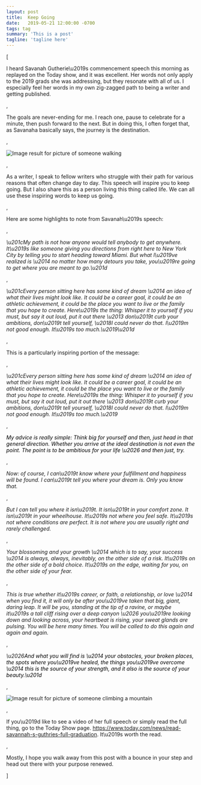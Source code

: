 ```yaml
---
layout: post
title:  Keep Going
date:   2019-05-21 12:00:00 -0700
tags: tag
summary: 'This is a post'
tagline: 'tagline here'
---
```


[<p>I heard Savanah Gutherie\u2019s commencement speech this morning as replayed on the Today show, and it was excellent. Her words not only apply to the 2019 grads she was addressing, but they resonate with all of us. I especially feel her words in my own zig-zagged path to being a writer and getting published.</p>, <p>The goals are never-ending for me. I reach one, pause to celebrate for a minute, then push forward to the next. But in doing this, I often forget that, as Savanaha basically says, the journey is the destination.</p>, <p><img alt="Image result for picture of someone walking" src="https://encrypted-tbn0.gstatic.com/images?q=tbn:ANd9GcTtnOPHo0DnoZf2eGP7cCJck21A4OgY540_j_RpNTJXiIyH-YQEmQ"/></p>, <p>As a writer, I speak to fellow writers who struggle with their path for various reasons that often change day to day. This speech will inspire you to keep going. But I also share this as a person living this thing called life. We can all use these inspiring words to keep us going.</p>, <p>Here are some highlights to note from Savanah\u2019s speech:</p>, <p><em>\u201cMy path is not how anyone would tell anybody to get anywhere. It\u2019s like someone giving you directions from right here to New York City by telling you to start heading toward Miami. But what I\u2019ve realized is \u2014 no matter how many detours you take, you\u2019re going to get where you are meant to go.\u201d</em></p>, <p><em>\u201cEvery person sitting here has some kind of dream \u2014 an idea of what their lives might look like. It could be a career goal, it could be an athletic achievement, it could be the place you want to live or the family that you hope to create. Here\u2019s the thing: Whisper it to yourself if you must, but say it out loud, put it out there \u2013 don\u2019t curb your ambitions, don\u2019t tell yourself, \u2018I could never do that. I\u2019m not good enough. It\u2019s too much.\u2019\u201d</em></p>, <p>This is a particularly inspiring portion of the message:</p>, <p class=""><em>\u201cEvery person sitting here has some kind of dream \u2014 an idea of what their lives might look like. It could be a career goal, it could be an athletic achievement, it could be the place you want to live or the family that you hope to create. Here\u2019s the thing: Whisper it to yourself if you must, but say it out loud, put it out there \u2013 don\u2019t curb your ambitions, don\u2019t tell yourself, \u2018I could never do that. I\u2019m not good enough. It\u2019s too much.\u2019</em></p>, <p class=""><em><span style="color:#000000;">My advice is really simple: Think big for yourself and then, just head in that general direction. Whether you arrive at the ideal destination is not even the point. The point is to be ambitious for your life \u2026 and then just, try.</span></em></p>, <p class=""><em>Now: of course, I can\u2019t know where your fulfillment and happiness will be found. I can\u2019t tell you where your dream is. Only you know that.</em></p>, <p class=""><em>But I can tell you where it isn\u2019t. It isn\u2019t in your comfort zone. It isn\u2019t in your wheelhouse. It\u2019s not where you feel safe. It\u2019s not where conditions are perfect. It is not where you are usually right and rarely challenged.</em></p>, <p class=""><em>Your blossoming and your growth \u2014 which is to say, your success \u2014 is always, always, inevitably, on the other side of a risk. It\u2019s on the other side of a bold choice. It\u2019s on the edge, waiting for you, on the other side of your fear.</em></p>, <p class=""><em>This is true whether it\u2019s career, or faith, a relationship, or love \u2014 when you find it, it will only be after you\u2019ve taken that big, giant, daring leap. It will be you, standing at the tip of a ravine, or maybe it\u2019s a tall cliff rising over a deep canyon \u2026 you\u2019re looking down and looking across, your heartbeat is rising, your sweat glands are pulsing. You will be here many times. You will be called to do this again and again and again.</em></p>, <p><em>\u2026<span style="color:#000000;">And what you will find is \u2014 your obstacles, your broken places, the spots where you\u2019ve healed, the things you\u2019ve overcome \u2014 this is the source of your strength, and it also is the source of your beauty.\u201d</span></em></p>, <p><img alt="Image result for picture of someone climbing a mountain" src="https://i0.wp.com/allume.com/wp-content/uploads/2012/09/mountain_climbing.jpg"/></p>, <p>If you\u2019d like to see a video of her full speech or simply read the full thing, go to the Today Show page. <a href="https://www.today.com/news/read-savannah-s-guthries-full-graduation" rel="nofollow">https://www.today.com/news/read-savannah-s-guthries-full-graduation</a>. It\u2019s worth the read.</p>, <p>Mostly, I hope you walk away from this post with a bounce in your step and head out there with your purpose renewed.</p>]